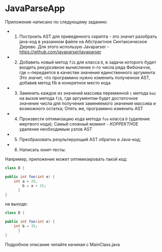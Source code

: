 # JavaParseApp
Приложение написано по следующему заданию:
 * 1. Построить AST для приведенного скрипта - это значит разобрать java-код в указанном файле на Абстрактное Синтаксическое Дерево.
      Для этого использую Javaparser - https://github.com/javaparser/javaparser
 * 2. Добавить новый метод `fib` для класса `D`, в задачи которого будет входить рекурсивное вычисление n-го числа ряда Фибоначчи, где `n`-передается в качестве значения единственного аргумента 
      Это значит, что программно нужно изменить полученное AST, добавив метод fib в конкретное место кода
 * 3. Заменить каждое из значений массива переменной `c` метода `baz` на вызов метода `fib`, где аргументом будет достаточное значение числа для получения заменяемого значения массива и возможного остатка;
      Опять же, программно изменить AST
 * 4. Произвести оптимизацию кода метода `foo` класса `D` (удаление мертвого кода);
      Самый сложный момент - *КОРРЕКТНОЕ* удаление необходимым узлов AST
 * 5. Преобразовать результирующий AST обратно в Java-код;
 * 6. Написать юнит-тесты.
 
Например, приложение может оптимизировать такой код:
```java
class D {

public int foo(int e) {
    int a = 20,
        b = a + 15;
      }
}
```
на выходе:
```java
class D {

public int foo(int e) {
    int b = 35;
      }
}
```

Подробное описание читайте начиная с MainClass.java

